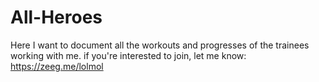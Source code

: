 # All-Heroes
  Here I want to document all the workouts and progresses of the trainees working with me.  if you're interested to join, let me know: https://zeeg.me/lolmol
